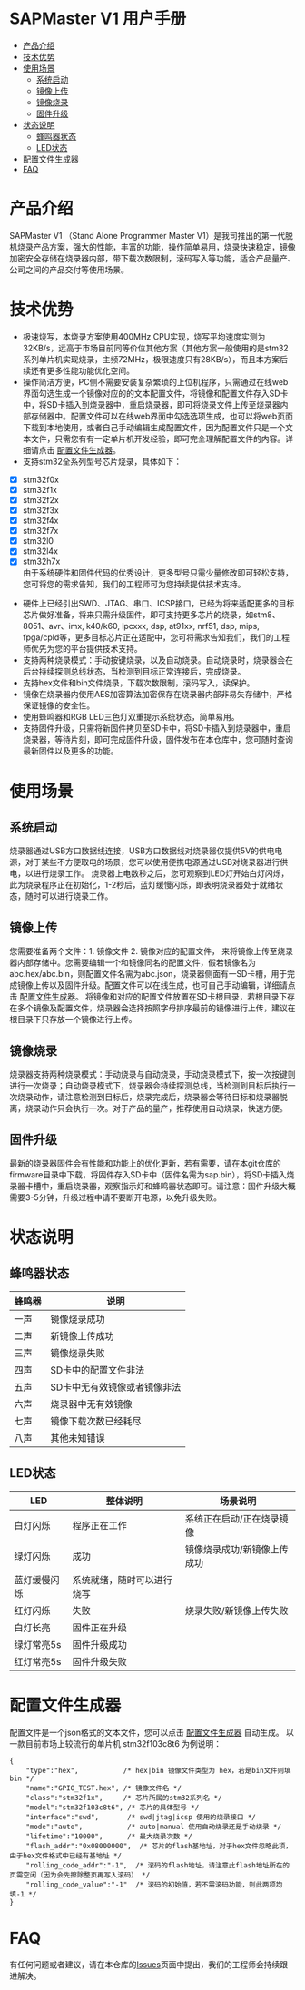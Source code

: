 # SAPMaster V1 用户手册
* [产品介绍](#产品介绍) 
* [技术优势](#技术优势)
* [使用场景](#使用场景)
    * [系统启动](#系统启动)
    * [镜像上传](#镜像上传)
    * [镜像烧录](#镜像烧录)
    * [固件升级](#固件升级)
* [状态说明](#状态说明)
    * [蜂鸣器状态](#蜂鸣器状态)
    * [LED状态](#LED状态)
* [配置文件生成器](#配置文件生成器)
* [FAQ](#FAQ)

# 产品介绍
SAPMaster V1 （Stand Alone Programmer Master V1）是我司推出的第一代脱机烧录产品方案，强大的性能，丰富的功能，操作简单易用，烧录快速稳定，镜像加密安全存储在烧录器内部，带下载次数限制，滚码写入等功能，适合产品量产、公司之间的产品交付等使用场景。
# 技术优势
- 极速烧写，本烧录方案使用400MHz CPU实现，烧写平均速度实测为32KB/s，远高于市场目前同等价位其他方案（其他方案一般使用的是stm32系列单片机实现烧录，主频72MHz，极限速度只有28KB/s），而且本方案后续还有更多性能功能优化空间。
- 操作简洁方便，PC侧不需要安装复杂繁琐的上位机程序，只需通过在线web界面勾选生成一个镜像对应的的文本配置文件，将镜像和配置文件存入SD卡中，将SD卡插入到烧录器中，重启烧录器，即可将烧录文件上传至烧录器内部存储器中。配置文件可以在线web界面中勾选选项生成，也可以将web页面下载到本地使用，或者自己手动编辑生成配置文件，因为配置文件只是一个文本文件，只需您有有一定单片机开发经验，即可完全理解配置文件的内容。详细请点击 [配置文件生成器](https://wuxx.github.io/SAPMaster/)。
- 支持stm32全系列型号芯片烧录，具体如下：  
- [x]   stm32f0x  
- [x]   stm32f1x  
- [x]   stm32f2x  
- [x]   stm32f3x  
- [x]   stm32f4x  
- [x]   stm32f7x  
- [x]   stm32l0  
- [x]   stm32l4x  
- [x]   stm32h7x  
由于系统硬件和固件代码的优秀设计，更多型号只需少量修改即可轻松支持，您可将您的需求告知，我们的工程师可为您持续提供技术支持。
- 硬件上已经引出SWD、JTAG、串口、ICSP接口，已经为将来适配更多的目标芯片做好准备，将来只需升级固件，即可支持更多芯片的烧录，如stm8、8051、avr、imx, k40/k60, lpcxxx, dsp, at91xx, nrf51, dsp, mips, fpga/cpld等，更多目标芯片正在适配中，您可将需求告知我们，我们的工程师优先为您的平台提供技术支持。
- 支持两种烧录模式：手动按键烧录，以及自动烧录。自动烧录时，烧录器会在后台持续探测总线状态，当检测到目标正常连接后，完成烧录。
- 支持hex文件和bin文件烧录，下载次数限制，滚码写入，读保护。
- 镜像在烧录器内使用AES加密算法加密保存在烧录器内部非易失存储中，严格保证镜像的安全性。
- 使用蜂鸣器和RGB LED三色灯双重提示系统状态，简单易用。
- 支持固件升级，只需将新固件拷贝至SD卡中，将SD卡插入到烧录器中，重启烧录器，等待片刻，即可完成固件升级，固件发布在本仓库中，您可随时查询最新固件以及更多的功能。

# 使用场景
## 系统启动
烧录器通过USB方口数据线连接，USB方口数据线对烧录器仅提供5V的供电电源，对于某些不方便取电的场景，您可以使用便携电源通过USB对烧录器进行供电，以进行烧录工作。
烧录器上电数秒之后，您可观察到LED灯开始白灯闪烁，此为烧录程序正在初始化，1-2秒后，蓝灯缓慢闪烁，即表明烧录器处于就绪状态，随时可以进行烧录工作。
## 镜像上传
您需要准备两个文件：1. 镜像文件 2. 镜像对应的配置文件， 来将镜像上传至烧录器内部存储中。您需要编辑一个和镜像同名的配置文件，假若镜像名为abc.hex/abc.bin，则配置文件名需为abc.json，烧录器侧面有一SD卡槽，用于完成镜像上传以及固件升级。配置文件可以在线生成，也可自己手动编辑，详细请点击 [配置文件生成器](https://wuxx.github.io/SAPMaster/)。
将镜像和对应的配置文件放置在SD卡根目录，若根目录下存在多个镜像及配置文件，烧录器会选择按照字母排序最前的镜像进行上传，建议在根目录下只存放一个镜像进行上传。


## 镜像烧录
烧录器支持两种烧录模式：手动烧录与自动烧录，手动烧录模式下，按一次按键则进行一次烧录；自动烧录模式下，烧录器会持续探测总线，当检测到目标后执行一次烧录动作，请注意检测到目标后，烧录完成后，烧录器会等待目标和烧录器脱离，烧录动作只会执行一次。对于产品的量产，推荐使用自动烧录，快速方便。
## 固件升级
最新的烧录器固件会有性能和功能上的优化更新，若有需要，请在本git仓库的firmware目录中下载，将固件存入SD卡中（固件名需为sap.bin），将SD卡插入烧录器卡槽中，重启烧录器，观察指示灯和蜂鸣器状态即可。请注意：固件升级大概需要3-5分钟，升级过程中请不要断开电源，以免升级失败。



# 状态说明
## 蜂鸣器状态
蜂鸣器 | 说明
---|---
一声 | 镜像烧录成功
二声 | 新镜像上传成功
三声 | 镜像烧录失败
四声 | SD卡中的配置文件非法
五声 | SD卡中无有效镜像或者镜像非法
六声 | 烧录器中无有效镜像
七声 | 镜像下载次数已经耗尽
八声 | 其他未知错误

## LED状态
LED   | 整体说明| 场景说明
---       |---      |---      |
白灯闪烁  | 程序正在工作      |系统正在启动/正在烧录镜像
绿灯闪烁  | 成功    | 镜像烧录成功/新镜像上传成功
蓝灯缓慢闪烁|系统就绪，随时可以进行烧写|
红灯闪烁  | 失败    | 烧录失败/新镜像上传失败|
白灯长亮  | 固件正在升级|
绿灯常亮5s|固件升级成功
红灯常亮5s|固件升级失败
# 配置文件生成器
配置文件是一个json格式的文本文件，您可以点击
[配置文件生成器](https://wuxx.github.io/SAPMaster/)
自动生成。
以一款目前市场上较流行的单片机 stm32f103c8t6 为例说明：
```
{
    "type":"hex",           /* hex|bin 镜像文件类型为 hex，若是bin文件则填bin */
    "name":"GPIO_TEST.hex", /* 镜像文件名 */
    "class":"stm32f1x",     /* 芯片所属的stm32系列名 */
    "model":"stm32f103c8t6", /* 芯片的具体型号 */
    "interface":"swd",       /* swd|jtag|icsp 使用的烧录接口 */
    "mode":"auto",           /* auto|manual 使用自动烧录还是手动烧录 */
    "lifetime":"10000",      /* 最大烧录次数 */
    "flash_addr":"0x08000000",  /* 芯片的flash基地址，对于hex文件忽略此项，由于hex文件格式中已经有基地址 */
    "rolling_code_addr":"-1",  /* 滚码的flash地址，请注意此flash地址所在的页需空闲（因为会先擦除整页再写入滚码） */
    "rolling_code_value":"-1"  /* 滚码的初始值，若不需滚码功能，则此两项均填-1 */
}
```
# FAQ
有任何问题或者建议，请在本仓库的[Issues](https://github.com/wuxx/SAPMaster/issues)页面中提出，我们的工程师会持续跟进解决。